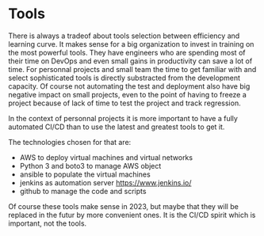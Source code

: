 # Tools

There is always a tradeof about tools selection between efficiency and learning curve. It makes sense for a big organization to invest in training on the most powerful tools. They have engineers who are spending most of their time on DevOps and even small gains in productivity can save a lot of time. For personnal projects and small team the time to get familiar with and select sophisticated tools is directly substracted from the development capacity. Of course not automating the test and deployment also have big negative impact on small projects, even to the point of having to freeze a project because of lack of time to test the project and track regression. 

In the context of personnal projects it is more important to have a fully automated CI/CD than to use the latest and greatest tools to get it.

The technologies chosen for that are:
* AWS to deploy virtual machines and virtual networks
* Python 3 and boto3 to manage AWS object
* ansible to populate the virtual machines
* jenkins as automation server https://www.jenkins.io/
* github to manage the code and scripts

Of course these tools make sense in 2023, but maybe that they will be replaced in the futur by more convenient ones. It is the CI/CD spirit which is important, not the tools.